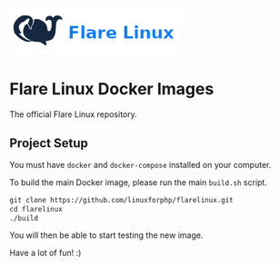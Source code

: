 # [![Flare Linux Banner](tools/logo.png)](https://flarelinux.xyz/)
# Flare Linux Docker Images

The official Flare Linux repository.

## Project Setup

You must have `docker` and `docker-compose` installed on your computer.

To build the main Docker image, please run the main `build.sh` script.

```
git clone https://github.com/linuxforphp/flarelinux.git
cd flarelinux
./build
```

You will then be able to start testing the new image.

Have a lot of fun! :)

